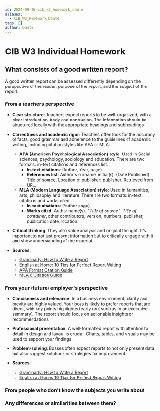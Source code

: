 ```yaml
---
id: 2024-09-26-cib_w3_homework_dante
aliases:
  - CiB_W3_Homework_Dante
tags: []
author: Dante
---
```


# CIB W3 Individual Homework

## What consists of a good written report?

A good written report can be assessed differently depending on the perspective of the reader, purpose of the report, and the subject of the report.

### From a teachers perspective

- **Clear structure**: Teachers expect reports to be well-organized, with a clear introduction, body and conclusion. The information should be structured locally with the appropriate headings and subheadings.

- **Correctness and academic rigor**: Teachers often look for the accuracy of facts, good grammar and adherence to the guidelines of academic writing, including citation styles like APA or MLA.

  - **APA (American Psychological Association) style**: Used in Social sciences, psychology, sociology and education. There are two formats: in-text citations and references list.
    - **In-text citations**: (Author, Year, page)
    - **References list**: Author's surname, initial(s). (Date Published). Title of source. Location of publisher: publisher. Retrieved from URL.
  - **MLA (Modern Language Association) style**: Used in humanities, arts, philosophy and literature. There are two formats: in-text citations and works cited.
    - **In-text citations**: (Author page)
    - **Works cited**: Author name(s). _"Title of source"_. _Title of container_, other contributors, version, numbers, publisher, publication date, location.

- **Critical thinking**: They also value analysis and original thought. It's important to not just present information but to critically engage with it and show understanding of the material

- **Sources**:
  - [Grammarly: How to Write a Report](https://www.grammarly.com/blog/how-to-write-a-report/)
  - [English at Home: 10 Tips for Perfect Report Writing](https://english-at-home.com/business/report-writing/)
  - [APA Format Citation Guide](https://www.mendeley.com/guides/apa-citation-guide/)
  - [MLA 8 Citation Guide](https://www.mendeley.com/guides/mla-citation-guide/)

### From your (future) employer's perspective

- **Conciseness and relevance**: In a business environment, clarity and brevity are highly valued. Your boss is likely to prefer reports that are direct, with key points highlighted early on ( such as in an executive summary). The report should focus on actionable insights or recommendations.

- **Professional presentation**: A well-formatted report with attention to detail in design and layout is crucial. Charts, tables, and visuals may be used to support your findings.

- **Problem-solving**: Bosses often expect reports to not only present data but also suggest solutions or strategies for improvement.

- **Sources**:
  - [Grammarly: How to Write a Report](https://www.grammarly.com/blog/how-to-write-a-report/)
  - [English at Home: 10 Tips for Perfect Report Writing](https://english-at-home.com/business/report-writing/)

### From people who don't know the subjects you write about

### Any differences or similarities between them?
